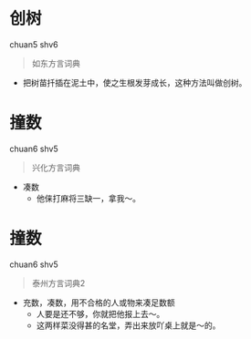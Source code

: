 # 创树
chuan5 shv6
> 如东方言词典
- 把树苗扦插在泥土中，使之生根发芽成长，这种方法叫做创树。

# 撞数
chuan6 shv5
> 兴化方言词典
- 凑数
  - 他俫打麻将三缺一，拿我～。

# 撞数
chuan6 shv5
> 泰州方言词典2
- 充数，凑数，用不合格的人或物来凑足数额
  - 人要是还不够，你就把他报上去～。
  - 这两样菜没得甚的名堂，弄出来放吖桌上就是～的。
